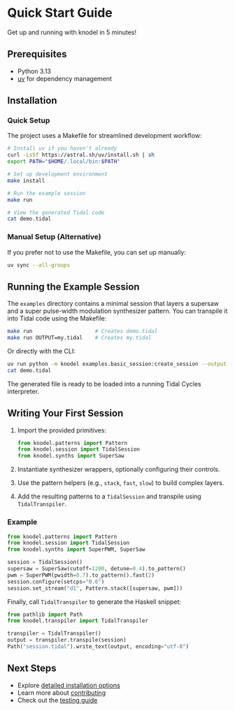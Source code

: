 # Quick Start Guide

Get up and running with knodel in 5 minutes!

## Prerequisites

- Python 3.13
- [uv](https://github.com/astral-sh/uv) for dependency management

## Installation

### Quick Setup

The project uses a Makefile for streamlined development workflow:

```bash
# Install uv if you haven't already
curl -LsSf https://astral.sh/uv/install.sh | sh
export PATH="$HOME/.local/bin:$PATH"

# Set up development environment
make install

# Run the example session
make run

# View the generated Tidal code
cat demo.tidal
```

### Manual Setup (Alternative)

If you prefer not to use the Makefile, you can set up manually:

```bash
uv sync --all-groups
```

## Running the Example Session

The `examples` directory contains a minimal session that layers a supersaw and a super pulse-width modulation synthesizer pattern. You can transpile it into Tidal code using the Makefile:

```bash
make run                    # Creates demo.tidal
make run OUTPUT=my.tidal    # Creates my.tidal
```

Or directly with the CLI:

```bash
uv run python -m knodel examples.basic_session:create_session --output demo.tidal
cat demo.tidal
```

The generated file is ready to be loaded into a running Tidal Cycles interpreter.

## Writing Your First Session

1. Import the provided primitives:
   ```python
   from knodel.patterns import Pattern
   from knodel.session import TidalSession
   from knodel.synths import SuperSaw
   ```

2. Instantiate synthesizer wrappers, optionally configuring their controls.

3. Use the pattern helpers (e.g., `stack`, `fast`, `slow`) to build complex layers.

4. Add the resulting patterns to a `TidalSession` and transpile using `TidalTranspiler`.

### Example

```python
from knodel.patterns import Pattern
from knodel.session import TidalSession
from knodel.synths import SuperPWM, SuperSaw

session = TidalSession()
supersaw = SuperSaw(cutoff=1200, detune=0.4).to_pattern()
pwm = SuperPWM(pwidth=0.7).to_pattern().fast(2)
session.configure(setcps="0.6")
session.set_stream("d1", Pattern.stack([supersaw, pwm]))
```

Finally, call `TidalTranspiler` to generate the Haskell snippet:

```python
from pathlib import Path
from knodel.transpiler import TidalTranspiler

transpiler = TidalTranspiler()
output = transpiler.transpile(session)
Path("session.tidal").write_text(output, encoding="utf-8")
```

## Next Steps

- Explore [detailed installation options](installation.md)
- Learn more about [contributing](../contributing/CONTRIBUTING.md)
- Check out the [testing guide](../development/testing.md)
